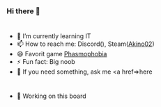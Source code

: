 ### Hi there 👋
#
- 🌱 I’m currently learning IT
- 📫 How to reach me: Discord(), Steam(<a href=https://steamcommunity.com/profiles/76561198147089025>Akino02</a>)
- 😄 Favorit game <a href=https://store.steampowered.com/app/739630/Phasmophobia/>Phasmophobia</a>
- ⚡ Fun fact: Big noob
- 💬 If you need something, ask me <a href=>here</a>
#
- 🛑 Working on this board
<!--
**Akino02/Akino02** is a ✨ _special_ ✨ repository because its `README.md` (this file) appears on your GitHub profile.

Here are some ideas to get you started:

- 🔭 I’m currently working on ...
- 👯 I’m looking to collaborate on ...
- 🤔 I’m looking for help with 
-
-->

